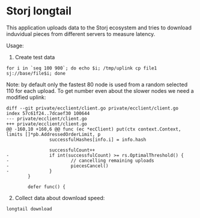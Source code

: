 # Storj longtail

This application uploads data to the Storj ecosystem and tries to download induvidual pieces from different servers to measure latency.

Usage:

1. Create test data

```
for i in `seq 100 900`; do echo $i; /tmp/uplink cp file1 sj://base/file$i; done
```

Note: by default only the fastest 80 node is used from a random selected 110 for each upload. To get number even about the slower nodes we need a modified uplink:

```
diff --git private/ecclient/client.go private/ecclient/client.go
index 57c61f24..7dcaef30 100644
--- private/ecclient/client.go
+++ private/ecclient/client.go
@@ -160,10 +160,6 @@ func (ec *ecClient) put(ctx context.Context, limits []*pb.AddressedOrderLimit, p
                successfulHashes[info.i] = info.hash
 
                successfulCount++
-               if int(successfulCount) >= rs.OptimalThreshold() {
-                       // cancelling remaining uploads
-                       piecesCancel()
-               }
        }
 
        defer func() {
```

2. Collect data about download speed:

```
longtail download
```
